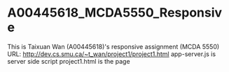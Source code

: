 # A00445618_MCDA5550_Responsive
This is Taixuan Wan (A00445618)'s responsive assignment (MCDA 5550)
URL: http://dev.cs.smu.ca/~t_wan/project1/project1.html
app-server.js is server side script
project1.html is the page 

